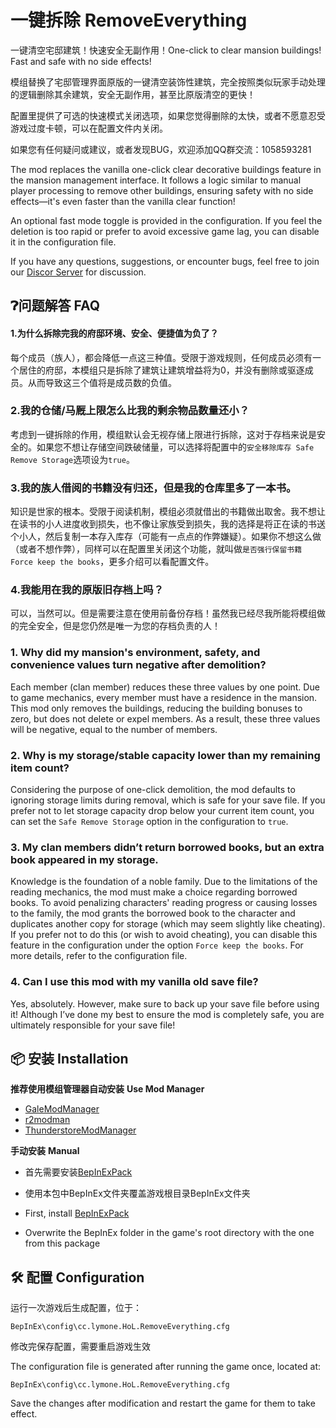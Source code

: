 # 一键拆除 RemoveEverything

一键清空宅邸建筑！快速安全无副作用！One-click to clear mansion buildings! Fast and safe with no side effects!

模组替换了宅邸管理界面原版的一键清空装饰性建筑，完全按照类似玩家手动处理的逻辑删除其余建筑，安全无副作用，甚至比原版清空的更快！

配置里提供了可选的快速模式关闭选项，如果您觉得删除的太快，或者不愿意忍受游戏过度卡顿，可以在配置文件内关闭。

如果您有任何疑问或建议，或者发现BUG，欢迎添加QQ群交流：1058593281

The mod replaces the vanilla one-click clear decorative buildings feature in the mansion management interface. It follows a logic similar to manual player processing to remove other buildings, ensuring safety with no side effects—it's even faster than the vanilla clear function!

An optional fast mode toggle is provided in the configuration. If you feel the deletion is too rapid or prefer to avoid excessive game lag, you can disable it in the configuration file.

If you have any questions, suggestions, or encounter bugs, feel free to join our [Discor Server](https://discord.gg/5ubSTurmBe) for discussion.

## ❓︎问题解答 FAQ

#### 1.为什么拆除完我的府邸环境、安全、便捷值为负了？

每个成员（族人），都会降低一点这三种值。受限于游戏规则，任何成员必须有一个居住的府邸，本模组只是拆除了建筑让建筑增益将为0，并没有删除或驱逐成员。从而导致这三个值将是成员数的负值。

### 2.我的仓储/马厩上限怎么比我的剩余物品数量还小？

考虑到一键拆除的作用，模组默认会无视存储上限进行拆除，这对于存档来说是安全的。如果您不想让存储空间跌破储量，可以选择将配置中的`安全移除库存 Safe Remove Storage`选项设为`true`。

### 3.我的族人借阅的书籍没有归还，但是我的仓库里多了一本书。

知识是世家的根本。受限于阅读机制，模组必须就借出的书籍做出取舍。我不想让在读书的小人进度收到损失，也不像让家族受到损失，我的选择是将正在读的书送个小人，然后复制一本存入库存（可能有一点点的作弊嫌疑）。如果你不想这么做（或者不想作弊），同样可以在配置里关闭这个功能，就叫做`是否强行保留书籍 Force keep the books`，更多介绍可以看配置文件。

### 4.我能用在我的原版旧存档上吗？

可以，当然可以。但是需要注意在使用前备份存档！虽然我已经尽我所能将模组做的完全安全，但是您仍然是唯一为您的存档负责的人！

### 1. Why did my mansion's environment, safety, and convenience values turn negative after demolition?

Each member (clan member) reduces these three values by one point. Due to game mechanics, every member must have a residence in the mansion. This mod only removes the buildings, reducing the building bonuses to zero, but does not delete or expel members. As a result, these three values will be negative, equal to the number of members.

### 2. Why is my storage/stable capacity lower than my remaining item count?

Considering the purpose of one-click demolition, the mod defaults to ignoring storage limits during removal, which is safe for your save file. If you prefer not to let storage capacity drop below your current item count, you can set the `Safe Remove Storage` option in the configuration to `true`.

### 3. My clan members didn’t return borrowed books, but an extra book appeared in my storage.

Knowledge is the foundation of a noble family. Due to the limitations of the reading mechanics, the mod must make a choice regarding borrowed books. To avoid penalizing characters' reading progress or causing losses to the family, the mod grants the borrowed book to the character and duplicates another copy for storage (which may seem slightly like cheating). If you prefer not to do this (or wish to avoid cheating), you can disable this feature in the configuration under the option `Force keep the books`. For more details, refer to the configuration file.

### 4. Can I use this mod with my vanilla old save file?

Yes, absolutely. However, make sure to back up your save file before using it! Although I’ve done my best to ensure the mod is completely safe, you are ultimately responsible for your save file!

## 📦 安装 Installation

**推荐使用模组管理器自动安装** **Use Mod Manager**

- [GaleModManager](https://thunderstore.io/c/dyson-sphere-program/p/Kesomannen/GaleModManager/)
- [r2modman](https://thunderstore.io/c/dyson-sphere-program/p/ebkr/r2modman/)
- [ThunderstoreModManager](https://www.overwolf.com/app/thunderstore-thunderstore_mod_manager)

**手动安装** **Manual**

- 首先需要安装[BepInExPack](https://thunderstore.io/c/house-of-legacy/p/BepInEx/BepInExPack/)
- 使用本包中BepInEx文件夹覆盖游戏根目录BepInEx文件夹




- First, install [BepInExPack](https://thunderstore.io/c/house-of-legacy/p/BepInEx/BepInExPack/)
- Overwrite the BepInEx folder in the game's root directory with the one from this package

## 🛠 配置 Configuration

运行一次游戏后生成配置，位于：

```shell
BepInEx\config\cc.lymone.HoL.RemoveEverything.cfg
```

修改完保存配置，需要重启游戏生效



The configuration file is generated after running the game once, located at:

```shell
BepInEx\config\cc.lymone.HoL.RemoveEverything.cfg
```

Save the changes after modification and restart the game for them to take effect.